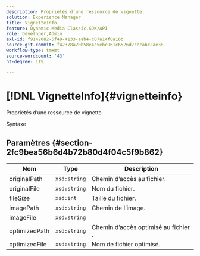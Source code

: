 ```yaml
---
description: Propriétés d’une ressource de vignette.
solution: Experience Manager
title: VignetteInfo
feature: Dynamic Media Classic,SDK/API
role: Developer,Admin
exl-id: f9142082-5f49-4133-aab4-c07a14f8a16b
source-git-commit: f42378a20b58e4c5ebc961c6526d7cecabc2ae38
workflow-type: tm+mt
source-wordcount: '43'
ht-degree: 11%

---
```


# [!DNL VignetteInfo]{#vignetteinfo}

Propriétés d’une ressource de vignette.

Syntaxe

## Paramètres {#section-2fc9bea56b6d4b72b80d4f04c5f9b862}

| Nom | Type | Description |
|---|---|---|
| originalPath | `xsd:string` | Chemin d’accès au fichier. |
| originalFile | `xsd:string` | Nom du fichier. |
| fileSize | `xsd:int` | Taille du fichier. |
| imagePath | `xsd:string` | Chemin de l’image. |
| imageFile | `xsd:string` | |
| optimizedPath | `xsd:string` | Chemin d’accès optimisé au fichier . |
| optimizedFile | `xsd:string` | Nom de fichier optimisé. |
